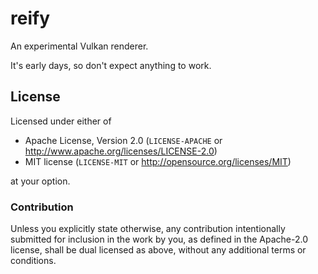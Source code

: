 # reify

An experimental Vulkan renderer.

It's early days, so don't expect anything to work.

## License

Licensed under either of

- Apache License, Version 2.0 (`LICENSE-APACHE` or http://www.apache.org/licenses/LICENSE-2.0)
- MIT license (`LICENSE-MIT` or http://opensource.org/licenses/MIT)

at your option.

### Contribution

Unless you explicitly state otherwise, any contribution intentionally submitted
for inclusion in the work by you, as defined in the Apache-2.0 license, shall be
dual licensed as above, without any additional terms or conditions.
